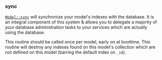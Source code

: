 ### sync
[`Model::sync`](./trait.Model.html#method.sync) will synchronize your model's indexes with the database. It is an integral component of this system & allows you to delegate a majority of your database administration tasks to your services which are actually using the database.

This routine should be called once per model, early on at boottime. This routine will destroy
any indexes found on this model's collection which are not defined on this model (barring the
default index on `_id`).
